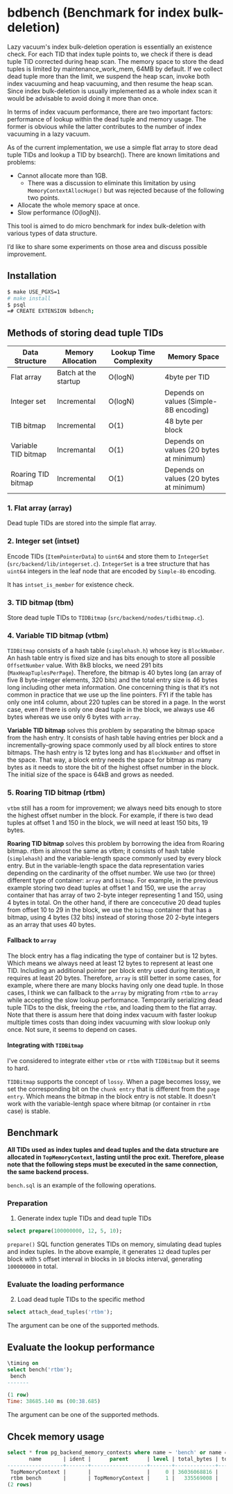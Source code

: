 # bdbench (Benchmark for index bulk-deletion)

Lazy vacuum's index bulk-deletion operation is essentially an existence check. For each TID that index tuple points to, we check if there is dead tuple TID corrected during heap scan. The memory space to store the dead tuples is limited by maintenance_work_mem, 64MB by default. If we collect dead tuple more than the limit, we suspend the heap scan, invoke both index vacuuming and heap vacuuming, and then resume the heap scan. Since index bulk-deletion is usually implemented as a whole index scan it would be advisable to avoid doing it more than once.

In terms of index vacuum performance, there are two important factors: performance of lookup within the dead tuple and memory usage. The former is obvious while the latter contributes to the number of index vacuuming in a lazy vacuum.

As of the current implementation, we use a simple flat array to store dead tuple TIDs and lookup a TID by bsearch(). There are known limitations and problems:

* Cannot allocate more than 1GB.
  * There was a discussion to eliminate this limitation by using `MemoryContextAllocHuge()` but was rejected because of the following two points.
* Allocate the whole memory space at once.
* Slow performance (O(logN)).

This tool is aimed to do micro benchmark for index bulk-deletion with various types of data structure.

I’d like to share some experiments on those area and discuss possible improvement.

## Installation

```bash
$ make USE_PGXS=1
# make install
$ psql
=# CREATE EXTENSION bdbench;
```

## Methods of storing dead tuple TIDs

| Data Structure      | Memory Allocation    | Lookup Time Complexity | Memory Space                            |
|---------------------|----------------------|------------------------|-----------------------------------------|
| Flat array          | Batch at the startup | O(logN)                | 4byte per TID                           |
| Integer set         | Incremental          | O(logN)                | Depends on values (Simple-8B encoding)  |
| TIB bitmap          | Incremental          | O(1)                   | 48 byte per block                       |
| Variable TID bitmap | Incremantal          | O(1)                   | Depends on values (20 bytes at minimum) |
| Roaring TID bitmap  | Incremental          | O(1)                   | Depends on values (20 bytes at minimum) |

### 1. Flat array (array)

Dead tuple TIDs are stored into the simple flat array.

### 2. Integer set (intset)

Encode TIDs (`ItemPointerData`) to `uint64` and store them to `IntegerSet` (`src/backend/lib/integerset.c`). `IntegerSet` is a tree structure that has `uint64` integers in the leaf node that are encoded by `Simple-8b` encoding.

It has `intset_is_member` for existence check.

### 3. TID bitmap (tbm)

Store dead tuple TIDs to `TIDBitmap` (`src/backend/nodes/tidbitmap.c`).

### 4. Variable TID bitmap (vtbm)

`TIDBitmap` consists of a hash table (`simplehash.h`) whose key is `BlockNumber`. An hash table entry is fixed size and has bits enough to store all possible `OffsetNumber` value. With 8kB blocks, we need 291 bits (`MaxHeapTuplesPerPage`). Therefore, the bitmap is 40 bytes long (an array of five 8 byte-integer elements, 320 bits) and the total entry size is 46 bytes long including other meta information. One concerning thing is that it’s not common in practice that we use up the line pointers. FYI if the table has only one int4 column, about 220 tuples can be stored in a page. In the worst case, even if there is only one dead tuple in the block, we always use 46 bytes whereas we use only 6 bytes with `array`.

**Variable TID bitmap** solves this problem by separating the bitmap space from the hash entry. It consists of hash table having entries per block and a incrementally-growing space commonly used by all block entires to store bitmaps. The hash entry is 12 bytes long and has `BlockNumber` and offset in the space. That way, a block entry needs the space for bitmap as many bytes as it needs to store the bit of the highest offset number in the block. The initial size of the space is 64kB and grows as needed.

### 5. Roaring TID bitmap (rtbm)

`vtbm` still has a room for improvement; we always need bits enough to store the highest offset number in the block. For example, if there is two dead tuples at offset 1 and 150 in the block, we will need at least 150 bits, 19 bytes.

**Roaring TID bitmap** solves this problem by borrowing the idea from Roaring bitmap. rtbm is almost the same as vtbm; it consists of hash table (`simplehash`) and the variable-length space commonly used by every block entry.  But in the variable-length space the data representation varies depending on the cardinarity of the offset number.  We use two (or three) different type of container: `array` and `bitmap`. For example, in the previous example storing two dead tuples at offset 1 and 150, we use the `array` container that has array of two 2-byte integer representing 1 and 150, using 4 bytes in total. On the other hand, if there are concecutive 20 dead tuples from offset 10 to 29 in the block, we use the `bitmap` container that has a bitmap, using 4 bytes (32 bits) instead of storing those 20 2-byte integers as an array that uses 40 bytes.

#### Fallback to `array`

The block entry has a flag indicating the type of container but is 12 bytes. Which means we always need at least 12 bytes to represent at least one TID. Including an additional pointer per block entry used during iteration, it requires at least 20 bytes. Therefore, `array` is still better in some cases, for example, where there are many blocks having only one dead tuple. In those cases, I think we can fallback to the `array` by migrating from `rtbm` to `array` while accepting the slow lookup performance. Temporarily serializing dead tuple TIDs to the disk, freeing the `rtbm`, and loading them to the flat array. Note that there is assum here that doing index vacuum with faster lookup multiple times costs than doing index vacuuming with slow lookup only once. Not sure, it seems to depend on cases.

#### Integrating with `TIDBitmap`

I've considered to integrate either `vtbm` or `rtbm` with `TIDBitmap` but it seems to hard.

`TIDBitmap` supports the concept of `lossy`. When a page becomes lossy, we set the corresponding bit on the `chunk entry` that is different from the `page entry`. Which means the bitmap in the block entry is not stable. It doesn't work with the variable-lentgh space where bitmap (or container in `rtbm` case) is stable.

## Benchmark

**All TIDs used as index tuples and dead tuples and the data structure are allocated in `TopMemoryContext`, lasting until the proc exit. Therefore, please note that the following steps must be executed in the same connection, the same backend process.**

`bench.sql` is an example of the following operations.

### Preparation

1. Generate index tuple TIDs and dead tuple TIDs

```sql
select prepare(100000000, 12, 5, 10);
```

`prepare()` SQL function generates TIDs on memory, simulating dead tuples and index tuples. In the above example, it generates `12` dead tuples per block with `5` offset interval in blocks in `10` blocks interval, generating `100000000` in total.

### Evaluate the loading performance

2. Load dead tuple TIDs to the specific method

```sql
select attach_dead_tuples('rtbm');
```

The argument can be one of the supported methods.

## Evaluate the lookup performance

```sql
\timing on
select bench('rtbm');
 bench
-------

(1 row)
Time: 38685.140 ms (00:38.685)
```

The argument can be one of the supported methods.

## Chcek memory usage

```sql
select * from pg_backend_memory_contexts where name ~ 'bench' or name = 'TopMemoryContext' order by name;
       name       | ident |      parent      | level | total_bytes | total_nblocks | free_bytes | free_chunks | used_bytes
------------------+-------+------------------+-------+-------------+---------------+------------+-------------+-------------
 TopMemoryContext |       |                  |     0 | 36036068816 |             7 |      12952 |           5 | 36036055864
 rtbm bench       |       | TopMemoryContext |     1 |   335569008 |             4 |      24112 |           6 |   335544896
(2 rows)
```
